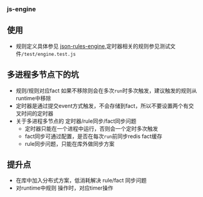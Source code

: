 ### js-engine

## 使用
 + 规则定义具体参见 [json-rules-engine](https://github.com/CacheControl/json-rules-engine/blob/master/docs/rules.md),定时器相关的规则参见测试文件`/test/engine.test.js`

## 多进程多节点下的坑
  + 规则/规则对应fact 如果不移除则会在多次`run`时多次触发，建议触发的规则从runtime中移除
  + 定时器是通过提交event方式触发，不会存储到fact，所以不要设置两个有交叉时间的定时器
  + 关于多进程多节点的 定时器/rule同步/fact同步问题
    + 定时器只能在一个进程中运行，否则会一个定时多次触发
    + fact同步可通过配置，是否在每次`run`前同步redis fact缓存
    + rule同步问题，只能在库外做同步方案

## 提升点
  + 在库中加入分布式方案，低消耗解决 rule/fact 同步问题
  + 对runtime中规则 操作时，对应timer操作